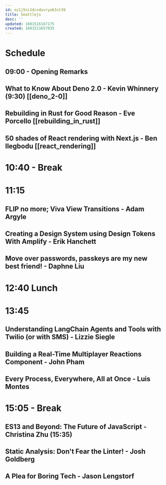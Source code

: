 ```yaml
---
id: oz1j5ni1dcxduvryo63st39
title: Seattlejs
desc: ''
updated: 1691516167175
created: 1691511657035
---
```


# Schedule
## 09:00 - Opening Remarks
 
## What to Know About Deno 2.0 - Kevin Whinnery (9:30) [[deno_2-0]]

## Rebuilding in Rust for Good Reason - Eve Porcello [[rebuilding_in_rust]]

## 50 shades of React rendering with Next.js - Ben Ilegbodu [[react_rendering]]

# 10:40 - Break
# 11:15
## FLIP no more; Viva View Transitions - Adam Argyle
## Creating a Design System using Design Tokens With Amplify - Erik Hanchett
## Move over passwords, passkeys are my new best friend! - Daphne Liu
# 12:40  Lunch
# 13:45
## Understanding LangChain Agents and Tools with Twilio (or with SMS) - Lizzie Siegle
## Building a Real-Time Multiplayer Reactions Component - John Pham
## Every Process, Everywhere, All at Once - Luis Montes
# 15:05 - Break
## ES13 and Beyond: The Future of JavaScript - Christina Zhu (15:35)
## Static Analysis: Don't Fear the Linter! - Josh Goldberg
## A Plea for Boring Tech - Jason Lengstorf